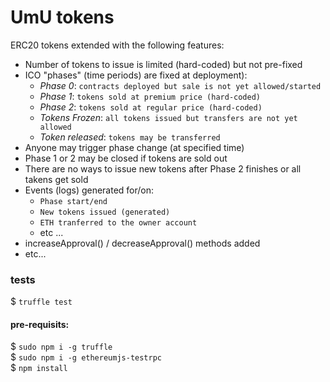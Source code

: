 # UmU tokens

ERC20 tokens extended with the following features:
- Number of tokens to issue is limited (hard-coded) but not pre-fixed
- ICO "phases" (time periods) are fixed at deployment):
  - _Phase 0_: `contracts deployed but sale is not yet allowed/started`
  - _Phase 1_: `tokens sold at premium price (hard-coded)`
  - _Phase 2_: `tokens sold at regular price (hard-coded)`
  - _Tokens Frozen_: `all tokens issued but transfers are not yet allowed`
  - _Token released_: `tokens may be transferred`
- Anyone may trigger phase change (at specified time)
- Phase 1 or 2 may be closed if tokens are sold out
- There are no ways to issue new tokens after Phase 2 finishes or all takens get sold 
- Events (logs) generated for/on:
  - `Phase start/end`
  - `New tokens issued (generated)`
  - `ETH tranferred to the owner account`
  - etc ...
- increaseApproval() / decreaseApproval() methods added 
- etc...

### tests
$ `truffle test`
#### pre-requisits:
$ `sudo npm i -g truffle` <br />
$ `sudo npm i -g ethereumjs-testrpc` <br />
$ `npm install` <br />


